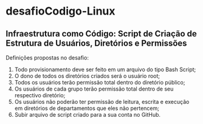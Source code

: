 # desafioCodigo-Linux
## Infraestrutura como Código: Script de Criação de Estrutura de Usuários, Diretórios e Permissões
Definições propostas no desafio:

1. Todo provisionamento deve ser feito em um arquivo do tipo Bash Script;
2. O dono de todos os diretórios criados será o usuário root;
3. Todos os usuários terão permissão total dentro do diretório público;
4. Os usuários de cada grupo terão permissão total dentro de seu respectivo diretório;
5. Os usuários não poderão ter permissão de leitura, escrita e execução em diretórios de departamentos que eles não pertencem;
6. Subir arquivo de script criado para a sua conta no GitHub.
